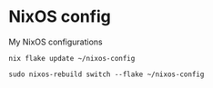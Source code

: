 # NixOS config

My NixOS configurations


```
nix flake update ~/nixos-config
```

```
sudo nixos-rebuild switch --flake ~/nixos-config
```
